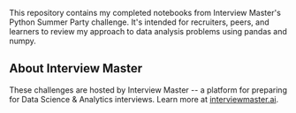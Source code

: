This repository contains my completed notebooks from Interview Master's Python Summer Party challenge. It's intended for recruiters, peers, and learners to review my approach to data analysis problems using pandas and numpy.

## About Interview Master

These challenges are hosted by Interview Master -- a platform for preparing for Data Science & Analytics interviews. Learn more at [interviewmaster.ai](https://www.interviewmaster.ai).
